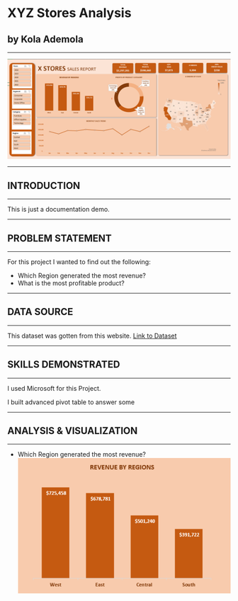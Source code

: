 # XYZ Stores Analysis
## by Kola Ademola
___
![](images/dashboard.png)
___
## INTRODUCTION
___
This is just a documentation demo.
___
## PROBLEM STATEMENT
___
For this project I wanted to find out the following:
* Which Region generated the most revenue?
* What is the most profitable product?
___
## DATA SOURCE
___
This dataset was gotten from this website. [Link to Dataset](www.google.com)
___
## SKILLS DEMONSTRATED
___
I used Microsoft for this Project.

I built advanced pivot table to answer some
___
## ANALYSIS & VISUALIZATION
___
* Which Region generated the most revenue?
![](images/bar_chart.png)

